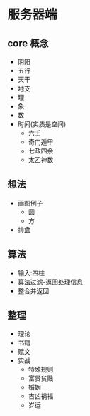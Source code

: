# 服务器端

## core 概念
- 阴阳
- 五行
- 天干
- 地支
- 理
- 象
- 数
- 时间(实质是空间)
    - 六壬
    - 奇门遁甲
    - 七政四余
    - 太乙神数

## 想法
- 画图例子
  - 圆
  - 方
- 排盘
## 算法
- 输入:四柱
- 算法过滤-返回处理信息
- 整合并返回
## 整理
- 理论
 - 书籍
- 赋文
- 实战
    - 特殊规则
    - 富贵贫贱
    - 婚姻
    - 吉凶祸福
    - 岁运